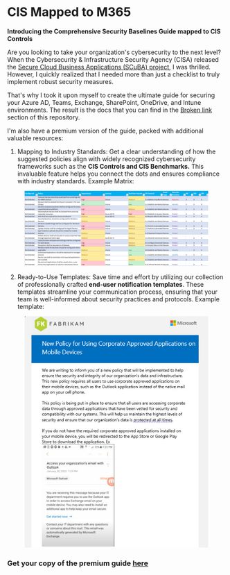 # CIS Mapped to M365

**Introducing the Comprehensive Security Baselines Guide mapped to CIS Controls**

Are you looking to take your organization's cybersecurity to the next level? When the Cybersecurity & Infrastructure Security Agency (CISA) released the [Secure Cloud Business Applications (SCuBA) project](https://www.cisa.gov/sites/default/files/publications/FINAL-CSSO\_SCuBA\_Fact\_Sheet.pdf), I was thrilled. However, I quickly realized that I needed more than just a checklist to truly implement robust security measures.

That's why I took it upon myself to create the ultimate guide for securing your Azure AD, Teams, Exchange, SharePoint, OneDrive, and Intune environments. The result is the docs that you can find in the [Broken link](broken-reference "mention") section of this repository. &#x20;

I'm also have a premium version of the guide, packed with additional valuable resources:

1. Mapping to Industry Standards: Get a clear understanding of how the suggested policies align with widely recognized cybersecurity frameworks such as the **CIS Controls and CIS Benchmarks.** This invaluable feature helps you connect the dots and ensures compliance with industry standards. Example Matrix:&#x20;

<figure><img src="../.gitbook/assets/pic5 (1).png" alt=""><figcaption></figcaption></figure>

2. Ready-to-Use Templates: Save time and effort by utilizing our collection of professionally crafted **end-user notification templates**. These templates streamline your communication process, ensuring that your team is well-informed about security practices and protocols. Example template:&#x20;

<figure><img src="../.gitbook/assets/clientNotification.jpg" alt=""><figcaption></figcaption></figure>

### Get your copy of the premium guide [here](https://buy.stripe.com/7sIbMvf3h6Rd7wAfZ1)
